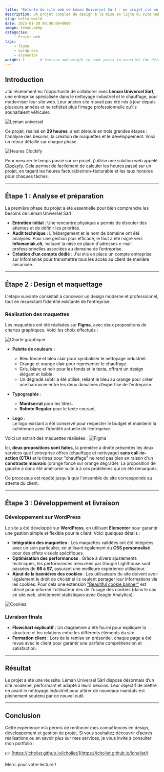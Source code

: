 ```yaml
---
title: 'Refonte du site web de Léman Universel Sàrl : un projet clé en main'
description: Un projet complet de design à la mise en ligne du site web.
slug: hello-world
date: 2025-01-20 00:00:00+0000
image: leman.webp
categories:
    - Projet web
tags:
    - figma
    - wordpress
    - elementor
weight: 1       # You can add weight to some posts to override the default sorting (date descending)
---
```


## Introduction  

J'ai récemment eu l'opportunité de collaborer avec **Léman Universel Sàrl**, une entreprise spécialisée dans le nettoyage industriel et le chauffage, pour moderniser leur site web. Leur ancien site n'avait pas été mis à jour depuis plusieurs années et ne reflétait plus l'image professionnelle qu'ils souhaitaient véhiculer.

![Leman universel](leman.webp)

Ce projet, réalisé en **29 heures**, s'est déroulé en trois grandes étapes : l'analyse des besoins, la création de maquettes et le développement. Voici un retour détaillé sur chaque phase.

![Heures Clockify](heures.webp)

Pour mesurer le temps passé sur ce projet, j'utilise une solution web appelé [Clockyfy](https://clockify.me/fr/). Cela permet de facilement de calculer les heures passé sur un projet, en tagant les heures facturable/non-facturable et les taux horaires pour chaques tâches.

---

## Étape 1 : Analyse et préparation  

La première phase du projet a été essentielle pour bien comprendre les besoins de Léman Universel Sàrl :  

- **Entretien initial** : Une rencontre physique a permis de discuter des attentes et de définir les priorités.  
- **Audit technique** : L’hébergement et le nom de domaine ont été analysés. Pour une gestion plus efficace, le tout a été migré vers **Infomaniak.ch**, incluant la mise en place d'adresses e-mail professionnelles associées au domaine de l’entreprise.  
- **Création d’un compte dédié** : J'ai mis en place un compte entreprise sur Infomaniak pour transmettre tous les accès au client de manière sécurisée.  

---

## Étape 2 : Design et maquettage  

L'étape suivante consistait à concevoir un design moderne et professionnel, tout en respectant l’identité existante de l’entreprise.  

### Réalisation des maquettes
Les maquettes ont été réalisées sur **Figma**, avec deux propositions de chartes graphiques. Voici les choix effectués :  

![Charte graphique](charte-graphique.webp)

- **Palette de couleurs** :  
  - Bleu foncé et bleu clair pour symboliser le nettoyage industriel.  
  - Orange et orange clair pour représenter le chauffage.  
  - Gris, blanc et noir pour les fonds et le texte, offrant un design élégant et lisible.  
  - Un dégradé subtil a été utilisé, reliant le bleu au orange pour créer une harmonie entre les deux domaines d’expertise de l’entreprise.  

- **Typographie** :  
  - **Montserrat** pour les titres.  
  - **Roboto Regular** pour le texte courant.  

- **Logo** :  
  Le logo existant a été conservé pour respecter le budget et maintenir la cohérence avec l’identité actuelle de l’entreprise.  

Voici un extrait des maquettes réalisées :
![Figma](figma.webp)

Ici, **deux propositions sont faites**, la première à droite présentes les deux services que l'entreprise offres (chauffage et nettoyage) **sans call-to-action (CTA)** et le titres pour "chauffage" ne rend pas bien en raison d'un **constraste mauvais** (orange foncé sur orange dégradé). La proposition de gauche à donc été améliorée suite à à ces problèmes qui on été remarqués.

Ce processus est repété jusqu'à que l'ensemble du site corressponde au attente du client.

---

## Étape 3 : Développement et livraison  

### Développement sur WordPress  
Le site a été développé sur **WordPress**, en utilisant **Elementor** pour garantir une gestion simple et flexible pour le client. Voici quelques détails :  

- **Intégration des maquettes** : Les maquettes validées ont été intégrées avec un soin particulier, en utilisant également du **CSS personnalisé** pour des effets visuels spécifiques.  
- **Optimisation des performances** : Grâce à divers ajustements techniques, les performances mesurées par Google Lighthouse sont passées de **66 à 97**, assurant une meilleure expérience utilisateur.  
- **Ajout de la bannières des cookies** : Les utilisateurs du site doivent avoir légalement le droit de choisir si ils veulent partager leur informations via les cookies. Pour cela une extension ["Beautiful cookie banner"](https://beautiful-cookie-banner.com) est utilisé pour informé l'utilisateur des de l'usage des cookies (dans le cas ce site web, strictement statistiques avec Google Analytics).

![Cookies](cookies.webp)

### Livraison finale  
- **Flowchart explicatif** : Un diagramme a été fourni pour expliquer la structure et les relations entre les différents éléments du site.  
- **Formation client** : Lors de la remise en présentiel, chaque page a été revue avec le client pour garantir une parfaite compréhension et satisfaction.  

---

## Résultat  

Le projet a été une réussite. Léman Universel Sàrl dispose désormais d’un site moderne, performant et adapté à leurs besoins. Leur objectif de mettre en avant le nettoyage industriel pour attirer de nouveaux mandats est pleinement soutenu par ce nouvel outil.  

---

## Conclusion  

Cette expérience m’a permis de renforcer mes compétences en design, développement et gestion de projet. Si vous souhaitez découvrir d’autres réalisations ou en savoir plus sur mes services, je vous invite à consulter mon portfolio :  

👉 [https://lchollet.github.io/lchollet/](https://lchollet.github.io/lchollet/)  

Merci pour votre lecture !  